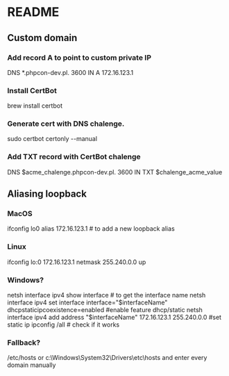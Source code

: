 # README

## Custom domain
### Add record A to point to custom private IP
DNS *.phpcon-dev.pl.   3600  IN  A  172.16.123.1
### Install CertBot
brew install certbot

### Generate cert with DNS chalenge.
sudo certbot certonly --manual

### Add TXT record with CertBot chalenge
DNS $acme_chalenge.phpcon-dev.pl.   3600  IN  TXT  $chalenge_acme_value

## Aliasing loopback
### MacOS
ifconfig lo0 alias 172.16.123.1 # to add a new loopback alias

### Linux
ifconfig lo:0 172.16.123.1 netmask 255.240.0.0 up

### Windows?
netsh interface ipv4 show interface # to get the interface name
netsh interface ipv4 set interface interface="$interfaceName" dhcpstaticipcoexistence=enabled #enable feature dhcp/static
netsh interface ipv4 add address "$interfaceName" 172.16.123.1 255.240.0.0 #set static ip
ipconfig /all # check if it works

### Fallback?
/etc/hosts or c:\Windows\System32\Drivers\etc\hosts and enter every domain manually
